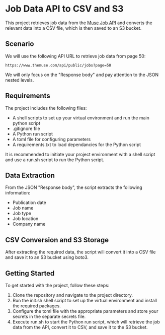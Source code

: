 # Job Data API to CSV and S3

This project retrieves job data from the [Muse Job API](https://www.themuse.com/developers/api/v2) and converts the relevant data into a CSV file, which is then saved to an S3 bucket.

## Scenario

We will use the following API URL to retrieve job data from page 50:

`https://www.themuse.com/api/public/jobs?page=50`

We will only focus on the "Response body" and pay attention to the JSON nested levels.

## Requirements

The project includes the following files:

-   A shell scripts to set up your virtual environment and run the main python script
-   .gitignore file
-   A Python run script
-   A toml file for configuring parameters
-   A requirements.txt to load dependancies for the Python script

It is recommended to initiate your project environment with a shell script and use a run.sh script to run the Python script.

## Data Extraction

From the JSON "Response body", the script extracts the following information:

-   Publication date
-   Job name
-   Job type
-   Job location
-   Company name

## CSV Conversion and S3 Storage

After extracting the required data, the script will convert it into a CSV file and save it to an S3 bucket using boto3.

## Getting Started

To get started with the project, follow these steps:

1.  Clone the repository and navigate to the project directory.
2.  Run the init.sh shell script to set up the virtual environment and install the required packages.
3.  Configure the toml file with the appropriate parameters and store your secrets in the separate secrets file.
4.  Execute run.sh to start the Python run script, which will retrieve the job data from the API, convert it to CSV, and save it to the S3 bucket.



